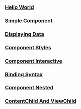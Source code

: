 ### [Hello World](doc/hello_world.md)
### [Simple Component](doc/simple_component.md)
### [Displaying Data](doc/displaying_data.md)
### [Component Styles](doc/component_styles.md)
### [Component Interactive](doc/component_interactive.md)
### [Binding Syntax](doc/binding_syntax.md)
### [Component Nested](doc/component_nested.md)
### [ContentChild And ViewChild](doc/contentchild_and_viewchild.md)